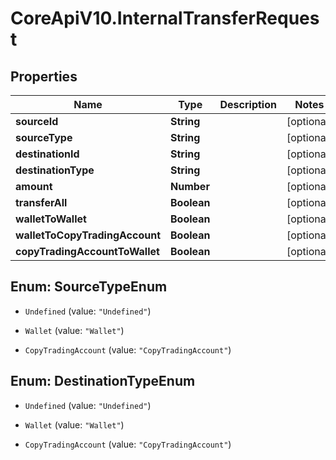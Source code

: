 # CoreApiV10.InternalTransferRequest

## Properties
Name | Type | Description | Notes
------------ | ------------- | ------------- | -------------
**sourceId** | **String** |  | [optional] 
**sourceType** | **String** |  | [optional] 
**destinationId** | **String** |  | [optional] 
**destinationType** | **String** |  | [optional] 
**amount** | **Number** |  | [optional] 
**transferAll** | **Boolean** |  | [optional] 
**walletToWallet** | **Boolean** |  | [optional] 
**walletToCopyTradingAccount** | **Boolean** |  | [optional] 
**copyTradingAccountToWallet** | **Boolean** |  | [optional] 


<a name="SourceTypeEnum"></a>
## Enum: SourceTypeEnum


* `Undefined` (value: `"Undefined"`)

* `Wallet` (value: `"Wallet"`)

* `CopyTradingAccount` (value: `"CopyTradingAccount"`)




<a name="DestinationTypeEnum"></a>
## Enum: DestinationTypeEnum


* `Undefined` (value: `"Undefined"`)

* `Wallet` (value: `"Wallet"`)

* `CopyTradingAccount` (value: `"CopyTradingAccount"`)




